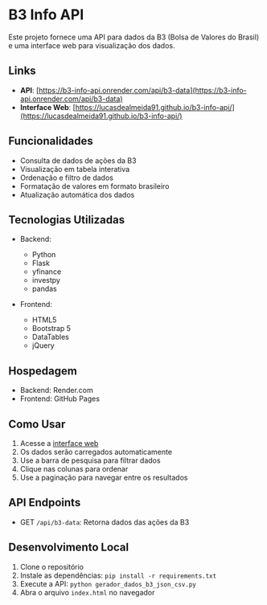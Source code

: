 # B3 Info API

Este projeto fornece uma API para dados da B3 (Bolsa de Valores do Brasil) e uma interface web para visualização dos dados.

## Links

- **API**: [https://b3-info-api.onrender.com/api/b3-data](https://b3-info-api.onrender.com/api/b3-data)
- **Interface Web**: [https://lucasdealmeida91.github.io/b3-info-api/](https://lucasdealmeida91.github.io/b3-info-api/)

## Funcionalidades

- Consulta de dados de ações da B3
- Visualização em tabela interativa
- Ordenação e filtro de dados
- Formatação de valores em formato brasileiro
- Atualização automática dos dados

## Tecnologias Utilizadas

- Backend:
  - Python
  - Flask
  - yfinance
  - investpy
  - pandas
  
- Frontend:
  - HTML5
  - Bootstrap 5
  - DataTables
  - jQuery

## Hospedagem

- Backend: Render.com
- Frontend: GitHub Pages

## Como Usar

1. Acesse a [interface web](https://lucasdealmeida91.github.io/b3-info-api/)
2. Os dados serão carregados automaticamente
3. Use a barra de pesquisa para filtrar dados
4. Clique nas colunas para ordenar
5. Use a paginação para navegar entre os resultados

## API Endpoints

- GET `/api/b3-data`: Retorna dados das ações da B3

## Desenvolvimento Local

1. Clone o repositório
2. Instale as dependências: `pip install -r requirements.txt`
3. Execute a API: `python gerador_dados_b3_json_csv.py`
4. Abra o arquivo `index.html` no navegador
